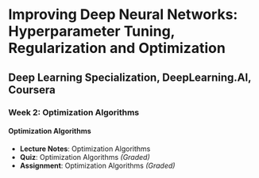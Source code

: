 # Improving Deep Neural Networks: Hyperparameter Tuning, Regularization and Optimization

## Deep Learning Specialization, DeepLearning.AI, Coursera

### Week 2: Optimization Algorithms

#### Optimization Algorithms

- **Lecture Notes**: Optimization Algorithms
- **Quiz**: Optimization Algorithms *(Graded)*
- **Assignment**: Optimization Algorithms *(Graded)*
